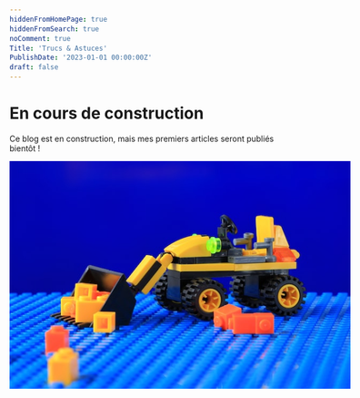 ```yaml
---
hiddenFromHomePage: true
hiddenFromSearch: true
noComment: true
Title: 'Trucs & Astuces'
PublishDate: '2023-01-01 00:00:00Z'
draft: false
---
```


<!--more-->

<style>
.img-sizes{min-height:50px;max-height:600px;min-width:50px;max-width:600px;height:auto;width:auto}
</style>

# En cours de construction

Ce blog est en construction, mais mes premiers articles seront publiés bientôt !

<p align="center"><img class="img-sizes" src="./images/WIP.jpg"></p>
